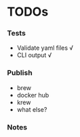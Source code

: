 # TODOs

### Tests
- Validate yaml files √
- CLI output √

### Publish
- brew
- docker hub
- krew
- what else?

### Notes
